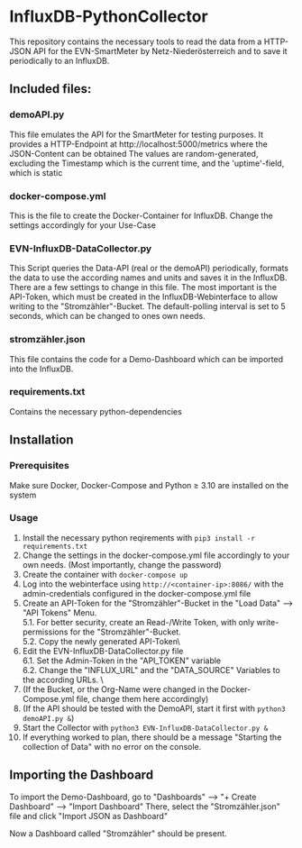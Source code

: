 # InfluxDB-PythonCollector
This repository contains the necessary tools to read the data from a HTTP-JSON API for the EVN-SmartMeter by Netz-Niederösterreich and to save it periodically to an InfluxDB.

## Included files: 
### demoAPI.py
This file emulates the API for the SmartMeter for testing purposes.
It provides a HTTP-Endpoint at http://localhost:5000/metrics where the JSON-Content can be obtained 
The values are random-generated, excluding the Timestamp which is the current time, and the 'uptime'-field, which is static

### docker-compose.yml
This is the file to create the Docker-Container for InfluxDB. Change the settings accordingly for your Use-Case

### EVN-InfluxDB-DataCollector.py
This Script queries the Data-API (real or the demoAPI) periodically, formats the data to use the according names and units and saves it in the InfluxDB.
There are a few settings to change in this file. The most important is the API-Token, which must be created in the InfluxDB-Webinterface to allow writing to the "Stromzähler"-Bucket.
The default-polling interval is set to 5 seconds, which can be changed to ones own needs.

### stromzähler.json
This file contains the code for a Demo-Dashboard which can be imported into the InfluxDB.

### requirements.txt
Contains the necessary python-dependencies

## Installation

### Prerequisites
Make sure Docker, Docker-Compose and Python ≥ 3.10 are installed on the system

### Usage
1. Install the necessary python reqirements with `pip3 install -r requirements.txt`
2. Change the settings in the docker-compose.yml file accordingly to your own needs. (Most importantly, change the password)
3. Create the container with `docker-compose up` 
4. Log into the webinterface using `http://<container-ip>:8086/` with the admin-credentials configured in the docker-compose.yml file
5. Create an API-Token for the "Stromzähler"-Bucket in the "Load Data" --> "API Tokens" Menu. \
  5.1. For better security, create an Read-/Write Token, with only write-permissions for the "Stromzähler"-Bucket. \
  5.2. Copy the newly generated API-Token\
6. Edit the EVN-InfluxDB-DataCollector.py file \
  6.1. Set the Admin-Token in the "API_TOKEN" variable \
  6.2. Change the "INFLUX_URL" and the "DATA_SOURCE" Variables to the according URLs. \
7. (If the Bucket, or the Org-Name were changed in the Docker-Compose.yml file, change them here accordingly)
8. (If the API should be tested with the DemoAPI, start it first with `python3 demoAPI.py &`)
9. Start the Collector with `python3 EVN-InfluxDB-DataCollector.py &`
10. If everything worked to plan, there should be a message "Starting the collection of Data" with no error on the console.

## Importing the Dashboard
To import the Demo-Dashboard, go to "Dashboards" --> "+ Create Dashboard" --> "Import Dashboard"
There, select the "Stromzähler.json" file and click "Import JSON as Dashboard"

Now a Dashboard called "Stromzähler" should be present. 

